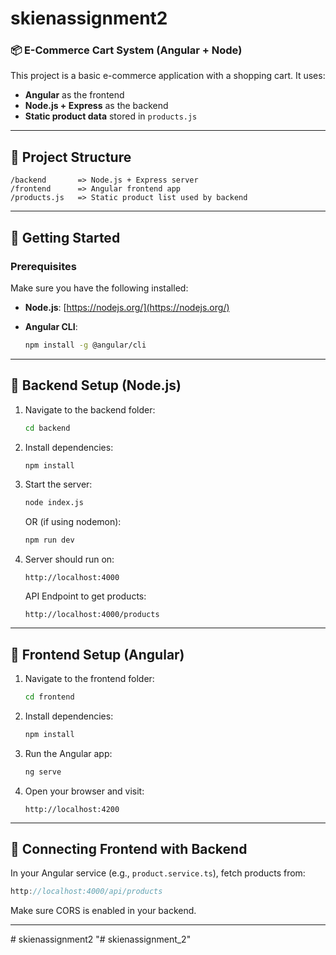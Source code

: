 ﻿# skienassignment2


### 📦 E-Commerce Cart System (Angular + Node)

This project is a basic e-commerce application with a shopping cart. It uses:

* **Angular** as the frontend
* **Node.js + Express** as the backend
* **Static product data** stored in `products.js`

---

## 📁 Project Structure

```
/backend       => Node.js + Express server
/frontend      => Angular frontend app
/products.js   => Static product list used by backend
```

---

## 🚀 Getting Started

### Prerequisites

Make sure you have the following installed:

* **Node.js**: [https://nodejs.org/](https://nodejs.org/)
* **Angular CLI**:

  ```bash
  npm install -g @angular/cli
  ```

---

## 🔧 Backend Setup (Node.js)

1. Navigate to the backend folder:

   ```bash
   cd backend
   ```

2. Install dependencies:

   ```bash
   npm install
   ```

3. Start the server:

   ```bash
   node index.js
   ```

   OR (if using nodemon):

   ```bash
   npm run dev
   ```

4. Server should run on:

   ```
   http://localhost:4000
   ```

   API Endpoint to get products:

   ```
   http://localhost:4000/products
   ```

---

## 🎨 Frontend Setup (Angular)

1. Navigate to the frontend folder:

   ```bash
   cd frontend
   ```

2. Install dependencies:

   ```bash
   npm install
   ```

3. Run the Angular app:

   ```bash
   ng serve
   ```

4. Open your browser and visit:

   ```
   http://localhost:4200
   ```

---

## 🔄 Connecting Frontend with Backend

In your Angular service (e.g., `product.service.ts`), fetch products from:

```ts
http://localhost:4000/api/products
```

Make sure CORS is enabled in your backend.

---


#   s k i e n a s s i g n m e n t 2  
 "# skienassignment_2" 

